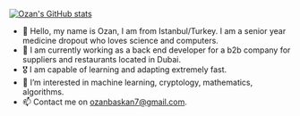 [![Ozan's GitHub stats](https://github-readme-stats.vercel.app/api?username=ozanbaskan&theme=jolly)](https://github.com/anuraghazra/github-readme-stats)

- 👋 Hello, my name is Ozan, I am from Istanbul/Turkey. I am a senior year medicine dropout who loves science and computers.
- 💼 I am currently working as a back end developer for a b2b company for suppliers and restaurants located in Dubai. 
- 🎖️ I am capable of learning and adapting extremely fast.
- 👀 I’m interested in machine learning, cryptology, mathematics, algorithms.
- 📫 Contact me on ozanbaskan7@gmail.com.
